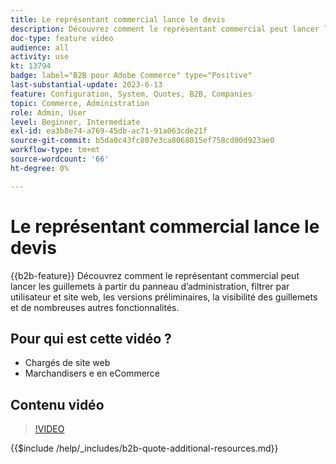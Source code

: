 ```yaml
---
title: Le représentant commercial lance le devis
description: Découvrez comment le représentant commercial peut lancer le devis auprès de l’administrateur Adobe Commerce
doc-type: feature video
audience: all
activity: use
kt: 13794
badge: label="B2B pour Adobe Commerce" type="Positive"
last-substantial-update: 2023-6-13
feature: Configuration, System, Quotes, B2B, Companies
topic: Commerce, Administration
role: Admin, User
level: Beginner, Intermediate
exl-id: ea3b8e74-a769-45db-ac71-91a063cde21f
source-git-commit: b5da0c43fc807e3ca8068015ef758cd00d923ae0
workflow-type: tm+mt
source-wordcount: '66'
ht-degree: 0%

---
```


# Le représentant commercial lance le devis

{{b2b-feature}}
Découvrez comment le représentant commercial peut lancer les guillemets à partir du panneau d’administration, filtrer par utilisateur et site web, les versions préliminaires, la visibilité des guillemets et de nombreuses autres fonctionnalités.

## Pour qui est cette vidéo ?

- Chargés de site web
- Marchandisers e en eCommerce

## Contenu vidéo

>[!VIDEO](https://video.tv.adobe.com/v/3420390?learn=on)

{{$include /help/_includes/b2b-quote-additional-resources.md}}
